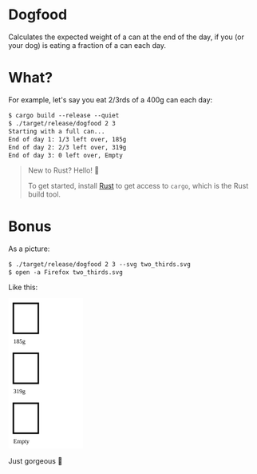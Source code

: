 # Dogfood

Calculates the expected weight of a can at the end of the day, if you (or your dog) is eating a fraction of a can each day.

# What?

For example, let's say you eat 2/3rds of a 400g can each day:

```
$ cargo build --release --quiet
$ ./target/release/dogfood 2 3
Starting with a full can...
End of day 1: 1/3 left over, 185g
End of day 2: 2/3 left over, 319g
End of day 3: 0 left over, Empty
```


> New to Rust?  Hello! :wave:
>  
> To get started, install [Rust](https://www.rust-lang.org/tools/install) to get access to `cargo`, which is the Rust build tool.


# Bonus

As a picture:

```
$ ./target/release/dogfood 2 3 --svg two_thirds.svg
$ open -a Firefox two_thirds.svg
```

Like this:

<img src="two_thirds.svg" width="150">

Just gorgeous :tada:

